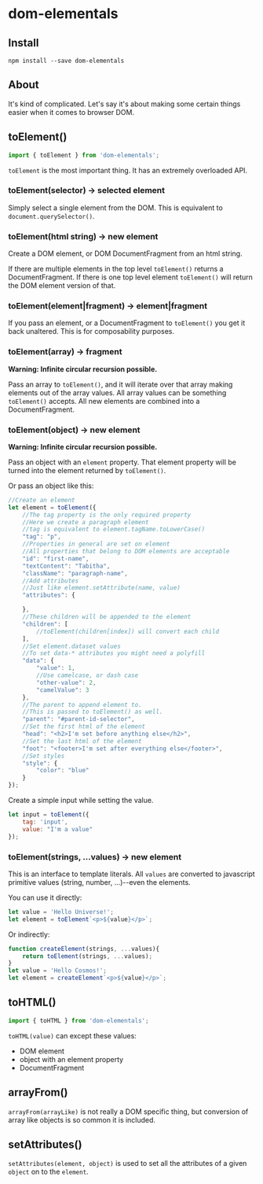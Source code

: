 dom-elementals
=============

Install
------

`npm install --save dom-elementals`

About
----

It's kind of complicated. Let's say it's about making some certain things easier when it comes to browser DOM.

toElement()
-----------

```javascript
import { toElement } from 'dom-elementals';
```

`toElement` is the most important thing. It has an extremely overloaded API.

### toElement(selector) -> selected element

Simply select a single element from the DOM. This is equivalent to `document.querySelector()`.

### toElement(html string) -> new element

Create a DOM element, or DOM DocumentFragment from an html string.

If there are multiple elements in the top level `toElement()` returns a DocumentFragment. If there is one top level element `toElement()` will return the DOM element version of that.


### toElement(element|fragment) -> element|fragment

If you pass an element, or a DocumentFragment to `toElement()` you get it back unaltered. This is for composability purposes.

### toElement(array) -> fragment

**Warning: Infinite circular recursion possible.**

Pass an array to `toElement()`, and it will iterate over that array making elements out of the array values. All array values can be something `toElement()` accepts. All new elements are combined into a DocumentFragment.


### toElement(object) -> new element

**Warning: Infinite circular recursion possible.**

Pass an object with an `element` property. That element property will be turned into the element returned by `toElement()`.

Or pass an object like this:

```javascript
//Create an element
let element = toElement({
    //The tag property is the only required property
    //Here we create a paragraph element
    //tag is equivalent to element.tagName.toLowerCase()
    "tag": "p",
    //Properties in general are set on element
    //All properties that belong to DOM elements are acceptable
    "id": "first-name",
    "textContent": "Tabitha",
    "className": "paragraph-name",
    //Add attributes
    //Just like element.setAttribute(name, value)
    "attributes": {

    },
    //These children will be appended to the element
    "children": [
        //toElement(children[index]) will convert each child
    ],
    //Set element.dataset values
    //To set data-* attributes you might need a polyfill
    "data": {
        "value": 1,
        //Use camelcase, or dash case
        "other-value": 2,
        "camelValue": 3
    },
    //The parent to append element to.
    //This is passed to toElement() as well.
    "parent": "#parent-id-selector",
    //Set the first html of the element
    "head": "<h2>I'm set before anything else</h2>",
    //Set the last html of the element
    "foot": "<footer>I'm set after everything else</footer>",
    //Set styles
    "style": {
        "color": "blue"
    }
});
```

Create a simple input while setting the value.

```javascript
let input = toElement({
    tag: 'input',
    value: "I'm a value"
});
```

### toElement(strings, ...values) -> new element

This is an interface to template literals. All `values` are converted to javascript primitive values (string, number, ...)--even the elements.

You can use it directly:

```javascript
let value = 'Hello Universe!';
let element = toElement`<p>${value}</p>`;
```

Or indirectly:

```javascript
function createElement(strings, ...values){
    return toElement(strings, ...values);
}
let value = 'Hello Cosmos!';
let element = createElement`<p>${value}</p>`;
```

toHTML()
-------

```javascript
import { toHTML } from 'dom-elementals';
```

`toHTML(value)` can except these values:

* DOM element
* object with an element property
* DocumentFragment

arrayFrom()
---------

`arrayFrom(arrayLike)` is not really a DOM specific thing, but conversion of array like objects is so common it is included.

setAttributes()
---------

`setAttributes(element, object)` is used to set all the attributes of a given `object` on to the `element`.
